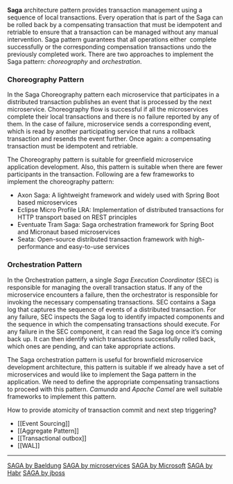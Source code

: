 **Saga** architecture pattern provides transaction management using a sequence of local transactions. Every operation that is part of the Saga can be rolled back by a compensating transaction that must be idempotent and retriable to ensure that a transaction can be managed without any manual intervention. Saga pattern guarantees that all operations either  complete successfully or the corresponding compensation transactions undo the previously completed work. There are two approaches to implement the Saga pattern: *choreography* and *orchestration*.

### Choreography Pattern

In the Saga Choreography pattern each microservice that participates in a distributed transaction publishes an event that is processed by the next microservice. Choreography flow is successful if all the microservices complete their local transactions and there is no failure reported by any of them. In the case of failure, microservice sends a corresponding event, which is read by another participating service that runs a rollback transaction and resends the event further. Once again: a compensating transaction must be idempotent and retriable.

The Choreography pattern is suitable for greenfield microservice application development. Also, this pattern is suitable when there are fewer participants in the transaction. Following are a few frameworks to implement the choreography pattern:

- Axon Saga: A lightweight framework and widely used with Spring Boot based microservices
- Eclipse Micro Profile LRA: Implementation of distributed transactions for HTTP transport based on REST principles
- Eventuate Tram Saga: Saga orchestration framework for Spring Boot and Micronaut based microservices
- Seata: Open-source distributed transaction framework with high-performance and easy-to-use services

### Orchestration Pattern

In the Orchestration pattern, a single *Saga Execution Coordinator* (SEC) is responsible for managing the overall transaction status. If any of the microservice encounters a failure, then the orchestrator is responsible for invoking the necessary compensating transactions. SEC contains a Saga log that captures the sequence of events of a distributed transaction. For any failure, SEC inspects the Saga log to identify impacted components and the sequence in which the compensating transactions should execute. For any failure in the SEC component, it can read the Saga log once it’s coming back up. It can then identify which transactions successfully rolled back, which ones are pending, and can take appropriate actions.

The Saga orchestration pattern is useful for brownfield microservice development architecture, this pattern is suitable if we already have a set of microservices and would like to implement the Saga pattern in the application. We need to define the appropriate compensating transactions to proceed with this pattern. *Camunda* and *Apache Camel* are well suitable frameworks to implement this pattern.

How to provide atomicity of transaction commit and next step triggering?
- [[Event Sourcing]]
- [[Aggregate Pattern]]
- [[Transactional outbox]]
- [[WAL]]

---
[SAGA by Baeldung](https://www.baeldung.com/cs/saga-pattern-microservices)
[SAGA by microservices](https://microservices.io/patterns/data/saga.html)
[SAGA by Microsoft](https://docs.microsoft.com/ru-ru/azure/architecture/reference-architectures/saga/saga)
[SAGA by Habr](https://habr.com/ru/post/427705/)
[SAGA by jboss](https://jbossts.blogspot.com/2017/12/saga-implementations-comparison.html)
